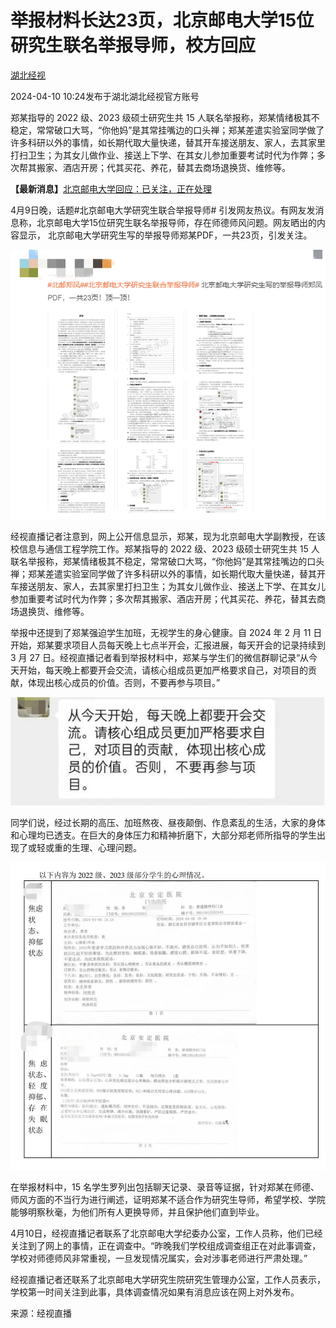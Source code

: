# 举报材料长达23页，北京邮电大学15位研究生联名举报导师，校方回应

[](https://news.qq.com/omn/author/8QMf1nxU7I0VsTbd)

[湖北经视](https://news.qq.com/omn/author/8QMf1nxU7I0VsTbd)

2024-04-10 10:24发布于湖北湖北经视官方账号

郑某指导的 2022 级、2023 级硕士研究生共 15
人联名举报称，郑某情绪极其不稳定，常常破口大骂，“你他妈”是其常挂嘴边的口头禅；郑某差遣实验室同学做了许多科研以外的事情，如长期代取大量快递，替其开车接送朋友、家人，去其家里打扫卫生；为其女儿做作业、接送上下学、在其女儿参加重要考试时代为作弊；多次帮其搬家、酒店开房；代其买花、养花，替其去商场退换货、维修等。

**【最新消息】**[北京邮电大学回应：已关注，正在处理 ](https://news.qq.com/rain/a/20240410A01U1100)

4月9日晚，话题#北京邮电大学研究生联合举报导师#
引发网友热议。有网友发消息称，北京邮电大学15位研究生联名举报导师，存在师德师风问题。网友晒出的内容显示，
北京邮电大学研究生写的举报导师郑某PDF，一共23页，引发关注。

![f318ea903817defa5e1b2826e733b0a5.jpg](https://raw.githubusercontent.com/qqhsx/qqnews_image/main/2024/04/10/举报材料长达23页，北京邮电大学15位研究生联名举报导师，校方回应/f318ea903817defa5e1b2826e733b0a5.jpg)

经视直播记者注意到，网上公开信息显示，郑某，现为北京邮电大学副教授，在该校信息与通信工程学院工作。郑某指导的 2022 级、2023 级硕士研究生共 15
人联名举报称，郑某情绪极其不稳定，常常破口大骂，“你他妈”是其常挂嘴边的口头禅；郑某差遣实验室同学做了许多科研以外的事情，如长期代取大量快递，替其开车接送朋友、家人，去其家里打扫卫生；为其女儿做作业、接送上下学、在其女儿参加重要考试时代为作弊；多次帮其搬家、酒店开房；代其买花、养花，替其去商场退换货、维修等。

举报中还提到了郑某强迫学生加班，无视学生的身心健康。自 2024 年 2 月 11
日开始，郑某要求项目人员每天晚上七点半开会，汇报进展，每天开会的记录持续到 3 月 27
日。经视直播记者看到举报材料中，郑某与学生们的微信群聊记录“从今天开始，每天晚上都要开会交流，请核心组成员更加严格要求自己，对项目的贡献，体现出核心成员的价值。否则，不要再参与项目。”

![87c17a21b5bc81f18bda8d00107f965a.jpg](https://raw.githubusercontent.com/qqhsx/qqnews_image/main/2024/04/10/举报材料长达23页，北京邮电大学15位研究生联名举报导师，校方回应/87c17a21b5bc81f18bda8d00107f965a.jpg)

同学们说，经过长期的高压、加班熬夜、昼夜颠倒、作息紊乱的生活，大家的身体和心理均已透支。在巨大的身体压力和精神折磨下，大部分郑老师所指导的学生出现了或轻或重的生理、心理问题。

![9e3ade80ce3023869bc698f85282540b.jpg](https://raw.githubusercontent.com/qqhsx/qqnews_image/main/2024/04/10/举报材料长达23页，北京邮电大学15位研究生联名举报导师，校方回应/9e3ade80ce3023869bc698f85282540b.jpg)

在举报材料中，15
名学生罗列出包括聊天记录、录音等证据，针对郑某在师德、师风方面的不当行为进行阐述，证明郑某不适合作为研究生导师，希望学校、学院能够明察秋毫，为他们所有人更换导师，并且保护他们直到毕业。

4月10日，经视直播记者联系了北京邮电大学纪委办公室，工作人员称，他们已经关注到了网上的事情，正在调查中。“昨晚我们学校组成调查组正在对此事调查，学校对师德师风非常重视，一旦发现情况属实，会对涉事老师进行严肃处理。”

经视直播记者还联系了北京邮电大学研究生院研究生管理办公室，工作人员表示，学校第一时间关注到此事，具体调查情况如果有消息应该在网上对外发布。

来源：经视直播

